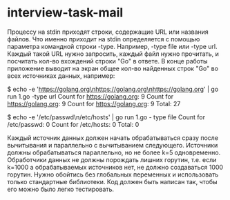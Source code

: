 # interview-task-mail

Процессу на stdin приходят строки, содержащие URL или названия файлов. Что именно приходит на stdin определяется с помощью параметра командной строки -type. Например, -type file или -type url.
Каждый такой URL нужно запросить, каждый файл нужно прочитать, и посчитать кол-во вхождений строки "Go" в ответе. В конце работы приложение выводит на экран общее кол-во найденных строк "Go" во всех источниках данных, например:

$ echo -e 'https://golang.org\nhttps://golang.org\nhttps://golang.org' | go run 1.go -type url
Count for https://golang.org: 9
Count for https://golang.org: 9
Count for https://golang.org: 9
Total: 27

$ echo -e '/etc/passwd\n/etc/hosts' | go run 1.go - type file
Count for /etc/passwd: 0
Count for /etc/hosts: 0
Total: 0

Каждый источник данных должен начать обрабатываться сразу после вычитывания и параллельно с вычитыванием следующего. Источники должны обрабатываться параллельно, но не более k=5 одновременно. Обработчики данных не должны порождать лишних горутин, т.е. если k=1000 а обрабатываемых источников нет, не должно создаваться 1000 горутин.
Нужно обойтись без глобальных переменных и использовать только стандартные библиотеки. Код должен быть написан так, чтобы его можно было легко тестировать.
